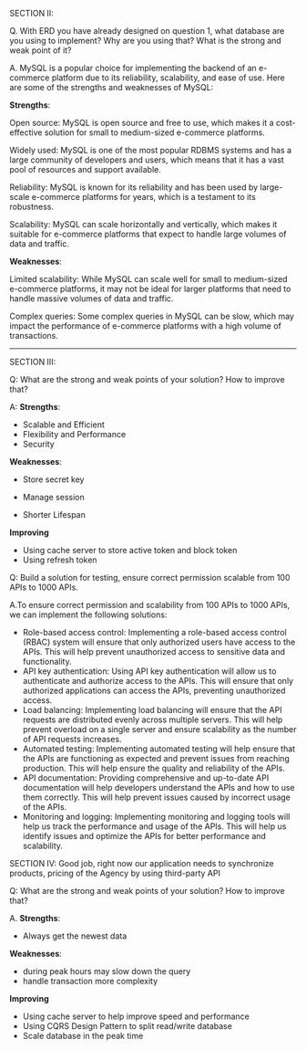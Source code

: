 SECTION II:

Q. With ERD you have already designed on question 1, what database are you using to implement? Why are you using that? What is the strong and weak point of it?

A. MySQL is a popular choice for implementing the backend of an e-commerce platform due to its reliability, scalability, and ease of use. Here are some of the strengths and weaknesses of MySQL:

**Strengths**:

Open source: MySQL is open source and free to use, which makes it a cost-effective solution for small to medium-sized e-commerce platforms.

Widely used: MySQL is one of the most popular RDBMS systems and has a large community of developers and users, which means that it has a vast pool of resources and support available.

Reliability: MySQL is known for its reliability and has been used by large-scale e-commerce platforms for years, which is a testament to its robustness.

Scalability: MySQL can scale horizontally and vertically, which makes it suitable for e-commerce platforms that expect to handle large volumes of data and traffic.

**Weaknesses**:

Limited scalability: While MySQL can scale well for small to medium-sized e-commerce platforms, it may not be ideal for larger platforms that need to handle massive volumes of data and traffic.

Complex queries: Some complex queries in MySQL can be slow, which may impact the performance of e-commerce platforms with a high volume of transactions.

---
SECTION III:

Q: What are the strong and weak points of your solution? How to improve that?

A:
**Strengths**:

- Scalable and Efficient
- Flexibility and Performance
- Security

**Weaknesses**:

- Store secret key

- Manage session

- Shorter Lifespan

**Improving**

- Using cache server to store active token and block token
- Using refresh token

Q: Build a solution for testing, ensure correct permission scalable from 100 APIs to 1000 APIs.

A.To ensure correct permission and scalability from 100 APIs to 1000 APIs, we can implement the following solutions:

- Role-based access control: Implementing a role-based access control (RBAC) system will ensure that only authorized users have access to the APIs. This will help prevent unauthorized access to sensitive data and functionality.
- API key authentication: Using API key authentication will allow us to authenticate and authorize access to the APIs. This will ensure that only authorized applications can access the APIs, preventing unauthorized access.
- Load balancing: Implementing load balancing will ensure that the API requests are distributed evenly across multiple servers. This will help prevent overload on a single server and ensure scalability as the number of API requests increases.
- Automated testing: Implementing automated testing will help ensure that the APIs are functioning as expected and prevent issues from reaching production. This will help ensure the quality and reliability of the APIs.
- API documentation: Providing comprehensive and up-to-date API documentation will help developers understand the APIs and how to use them correctly. This will help prevent issues caused by incorrect usage of the APIs.
- Monitoring and logging: Implementing monitoring and logging tools will help us track the performance and usage of the APIs. This will help us identify issues and optimize the APIs for better performance and scalability.

SECTION IV:
Good job, right now our application needs to synchronize products, pricing of the Agency by using third-party API

Q: What are the strong and weak points of your solution? How to improve that?

A.
**Strengths**:

- Always get the newest data

**Weaknesses**:

- during peak hours may slow down the query
- handle transaction more complexity

**Improving**
- Using cache server to help improve speed and performance
- Using CQRS Design Pattern to split read/write database
- Scale database in the peak time